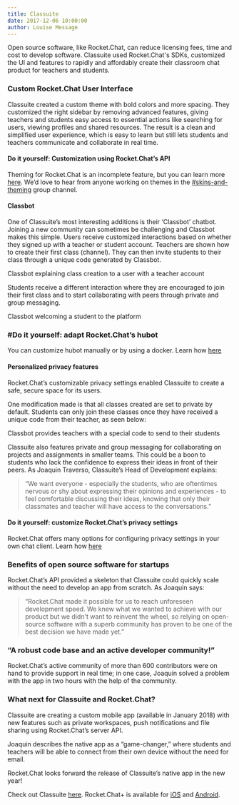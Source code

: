 ```yaml
---
title: Classuite
date: 2017-12-06 10:00:00
author: Louise Message
---
```


Open source software, like Rocket.Chat, can reduce licensing fees, time and cost to develop software. Classuite used Rocket.Chat's SDKs, customized the UI and features to rapidly and affordably create their classroom chat product for teachers and students.

### Custom Rocket.Chat User Interface

Classuite created a custom theme with bold colors and more spacing. They customized the right sidebar by removing advanced features, giving teachers and students easy access to essential actions like searching for users, viewing profiles and shared resources. The result is a clean and simplified user experience, which is easy to learn but still lets students and teachers communicate and collaborate in real time.

#### **Do it yourself**: Customization using Rocket.Chat’s API

Theming for Rocket.Chat is an incomplete feature, but you can learn more [here](https://rocket.chat/docs/developer-guides/ui-and-theming/themes/). We’d love to hear from anyone working on themes in the [#skins-and-theming](https://open.rocket.chat/channel/skins-and-theming) group channel.

#### Classbot

One of Classuite’s most interesting additions is their ‘Classbot’ chatbot. Joining a new community can sometimes be challenging and Classbot makes this simple. Users receive customized interactions based on whether they signed up with a teacher or student account. Teachers are shown how to create their first class (channel). They can then invite students to their class through a unique code generated by Classbot.


Classbot explaining class creation to a user with a teacher account

Students receive a different interaction where they are encouraged to join their first class and to start collaborating with peers through private and group messaging.

Classbot welcoming a student to the platform

### #**Do it yourself**: adapt Rocket.Chat’s hubot

You can customize hubot manually or by using a docker. Learn how [here](https://rocket.chat/docs/administrator-guides/hubot/)

#### Personalized privacy features
Rocket.Chat’s customizable privacy settings enabled Classuite to create a safe, secure space for its users.

One modification made is that all classes created are set to private by default. Students can only join these classes once they have received a unique code from their teacher, as seen below:

Classbot provides teachers with a special code to send to their students

Classuite also features private and group messaging for collaborating on projects and assignments in smaller teams. This could be a boon to students who lack the confidence to express their ideas in front of their peers. As Joaquin Traverso, Classuite’s Head of Development explains:

> “We want everyone - especially the students, who are oftentimes nervous or shy about expressing their opinions and experiences - to feel comfortable discussing their ideas, knowing that only their classmates and teacher will have access to the conversations.”

#### **Do it yourself**: customize Rocket.Chat’s privacy settings

Rocket.Chat offers many options for configuring privacy settings in your own chat client. Learn how [here](link)

### Benefits of open source software for startups

Rocket.Chat’s API provided a skeleton that Classuite could quickly scale without the need to develop an app from scratch. As Joaquin says:

> “Rocket.Chat made it possible for us to reach unforeseen development speed. We knew what we wanted to achieve with our product but we didn't want to reinvent the wheel, so relying on open-source software with a superb community has proven to be one of the best decision we have made yet.”

### “A robust code base and an active developer community!”

Rocket.Chat’s active community of more than 600 contributors were on hand to provide support in real time; in one case, Joaquin solved a problem with the app in two hours with the help of the community.

### What next for Classuite and Rocket.Chat?

Classuite are creating a custom mobile app (available in January 2018) with new features such as private workspaces, push notifications and file sharing using Rocket.Chat’s server API.

Joaquin describes the native app as a “game-changer,” where students and teachers will be able to connect from their own device without the need for email.

Rocket.Chat looks forward the release of Classuite’s native app in the new year!

Check out Classuite [here](http://classuite.com). Rocket.Chat+ is available for [iOS](link) and [Android](link).

